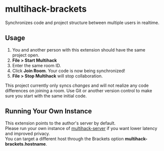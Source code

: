 # multihack-brackets
Synchronizes code and project structure between multiple users in realtime.

## Usage
1. You and another person with this extension should have the same project open.  
2. **File > Start Multihack**  
3. Enter the same room ID.    
4. Click **Join Room**. Your code is now being synchronized!  
5. **File > Stop Multihack** will stop collaboration.  

This project currently only syncs *changes* and will not realize any code differences on joining a room. Use Git or another version control to make sure you start with the same initial code.

## Running Your Own Instance
This extension points to the author's server by default.  
Please run your own instance of [multihack-server](https://github.com/RationalCoding/multihack-server) if you want lower latency and improved privacy.  
You can target a different host through the Brackets option **multihack-brackets.hostname**.
